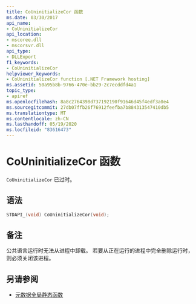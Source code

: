```yaml
---
title: CoUninitializeCor 函数
ms.date: 03/30/2017
api_name:
- CoUninitializeCor
api_location:
- mscoree.dll
- mscorsvr.dll
api_type:
- DLLExport
f1_keywords:
- CoUninitializeCor
helpviewer_keywords:
- CoUninitializeCor function [.NET Framework hosting]
ms.assetid: 50a95b8b-9766-470e-bb29-2c7ecddfd4a1
topic_type:
- apiref
ms.openlocfilehash: 8a8c2764398d737192190f91646d45f4edf3a0e4
ms.sourcegitcommit: 27db07ffb26f76912feefba7b884313547410db5
ms.translationtype: MT
ms.contentlocale: zh-CN
ms.lasthandoff: 05/19/2020
ms.locfileid: "83616473"
---
```

# <a name="couninitializecor-function"></a>CoUninitializeCor 函数
`CoUninitializeCor` 已过时。  
  
## <a name="syntax"></a>语法  
  
```cpp  
STDAPI_(void) CoUninitializeCor(void);  
```  
  
## <a name="remarks"></a>备注  
 公共语言运行时无法从进程中卸载。 若要从正在运行的进程中完全删除运行时，则必须关闭该进程。  
  
## <a name="see-also"></a>另请参阅

- [元数据全局静态函数](../metadata/metadata-global-static-functions.md)
